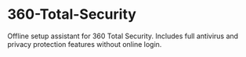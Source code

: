 # 360-Total-Security
Offline setup assistant for 360 Total Security. Includes full antivirus and privacy protection features without online login.
